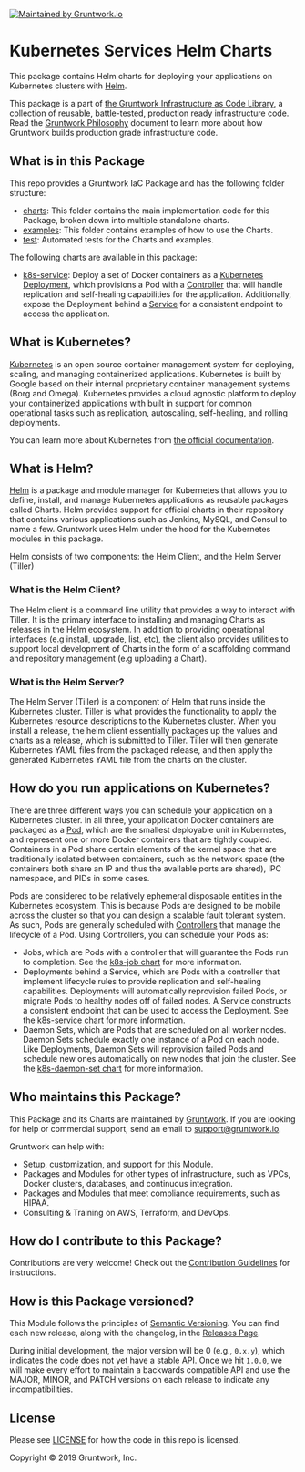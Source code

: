 [![Maintained by Gruntwork.io](https://img.shields.io/badge/maintained%20by-gruntwork.io-%235849a6.svg)](https://gruntwork.io/?ref=repo_helm_services)

# Kubernetes Services Helm Charts

This package contains Helm charts for deploying your applications on Kubernetes clusters with
[Helm](https://helm.sh).

This package is a part of [the Gruntwork Infrastructure as Code
Library](https://gruntwork.io/infrastructure-as-code-library/), a collection of reusable, battle-tested, production
ready infrastructure code. Read the [Gruntwork Philosophy](GRUNTWORK_PHILOSOPHY.md) document to learn more about how
Gruntwork builds production grade infrastructure code.


## What is in this Package

This repo provides a Gruntwork IaC Package and has the following folder structure:

* [charts](/charts): This folder contains the main implementation code for this Package, broken down into multiple
  standalone charts.
* [examples](/examples): This folder contains examples of how to use the Charts.
* [test](/test): Automated tests for the Charts and examples.

The following charts are available in this package:

- [k8s-service](/charts/k8s-service): Deploy a set of Docker containers as a
  [Kubernetes Deployment](https://kubernetes.io/docs/concepts/workloads/controllers/deployment/),
  which provisions a Pod with a
  [Controller](https://kubernetes.io/docs/concepts/workloads/pods/pod-overview/#pods-and-controllers)
  that will handle replication and self-healing capabilities for the application. Additionally, expose the Deployment
  behind a [Service](https://kubernetes.io/docs/concepts/services-networking/service/) for a consistent endpoint to
  access the application.

<!-- NOT YET IMPLEMENTED
- [k8s-daemon-set](/charts/k8s-daemon-set): Deploy a set of Docker containers as a
  [Kubernetes DaemonSet](https://kubernetes.io/docs/concepts/workloads/controllers/daemonset/),
  which provisions a Pod with a
  [Controller](https://kubernetes.io/docs/concepts/workloads/pods/pod-overview/#pods-and-controllers)
  that will automatically schedule one instance of the Pod on every Node available.
- [k8s-job](/charts/k8s-job): Deploy a set of Docker containers as a
  [Kubernetes Job](https://kubernetes.io/docs/concepts/workloads/controllers/job/),
  which provisions a Pod with a
  [Controller](https://kubernetes.io/docs/concepts/workloads/pods/pod-overview/#pods-and-controllers)
  that will ensure the specified number of Pod instances run to completion.
  a working go environment.
-->



## What is Kubernetes?

[Kubernetes](https://kubernetes.io) is an open source container management system for deploying, scaling, and managing
containerized applications. Kubernetes is built by Google based on their internal proprietary container management
systems (Borg and Omega). Kubernetes provides a cloud agnostic platform to deploy your containerized applications with
built in support for common operational tasks such as replication, autoscaling, self-healing, and rolling deployments.

You can learn more about Kubernetes from [the official documentation](https://kubernetes.io/docs/tutorials/kubernetes-basics/).


## What is Helm?

[Helm](https://helm.sh/) is a package and module manager for Kubernetes that allows you to define, install, and manage
Kubernetes applications as reusable packages called Charts. Helm provides support for official charts in their
repository that contains various applications such as Jenkins, MySQL, and Consul to name a few. Gruntwork uses Helm
under the hood for the Kubernetes modules in this package.

Helm consists of two components: the Helm Client, and the Helm Server (Tiller)

### What is the Helm Client?

The Helm client is a command line utility that provides a way to interact with Tiller. It is the primary interface to
installing and managing Charts as releases in the Helm ecosystem. In addition to providing operational interfaces (e.g
install, upgrade, list, etc), the client also provides utilities to support local development of Charts in the form of a
scaffolding command and repository management (e.g uploading a Chart).

### What is the Helm Server?

The Helm Server (Tiller) is a component of Helm that runs inside the Kubernetes cluster. Tiller is what
provides the functionality to apply the Kubernetes resource descriptions to the Kubernetes cluster. When you install a
release, the helm client essentially packages up the values and charts as a release, which is submitted to Tiller.
Tiller will then generate Kubernetes YAML files from the packaged release, and then apply the generated Kubernetes YAML
file from the charts on the cluster.

## How do you run applications on Kubernetes?

There are three different ways you can schedule your application on a Kubernetes cluster. In all three, your application
Docker containers are packaged as a [Pod](https://kubernetes.io/docs/concepts/workloads/pods/pod/), which are the
smallest deployable unit in Kubernetes, and represent one or more Docker containers that are tightly coupled. Containers
in a Pod share certain elements of the kernel space that are traditionally isolated between containers, such as the
network space (the containers both share an IP and thus the available ports are shared), IPC namespace, and PIDs in some
cases.

Pods are considered to be relatively ephemeral disposable entities in the Kubernetes ecosystem. This is because Pods are
designed to be mobile across the cluster so that you can design a scalable fault tolerant system. As such, Pods are
generally scheduled with
[Controllers](https://kubernetes.io/docs/concepts/workloads/pods/pod-overview/#pods-and-controllers) that manage the
lifecycle of a Pod. Using Controllers, you can schedule your Pods as:

- Jobs, which are Pods with a controller that will guarantee the Pods run to completion. See the [k8s-job
  chart](/charts/k8s-job) for more information.
- Deployments behind a Service, which are Pods with a controller that implement lifecycle rules to provide replication
  and self-healing capabilities. Deployments will automatically reprovision failed Pods, or migrate Pods to healthy
  nodes off of failed nodes. A Service constructs a consistent endpoint that can be used to access the Deployment. See
  the [k8s-service chart](/charts/k8s-service) for more information.
- Daemon Sets, which are Pods that are scheduled on all worker nodes. Daemon Sets schedule exactly one instance of a Pod
  on each node. Like Deployments, Daemon Sets will reprovision failed Pods and schedule new ones automatically on
  new nodes that join the cluster. See the [k8s-daemon-set chart](/charts/k8s-daemon-set) for more information.



<!-- TODO: ## What parts of the Production Grade Infrastructure Checklist are covered by this Module? -->


## Who maintains this Package?

This Package and its Charts are maintained by [Gruntwork](http://www.gruntwork.io/). If you are looking for help or
commercial support, send an email to
[support@gruntwork.io](mailto:support@gruntwork.io?Subject=Helm%20Kubernetes%20Services%20Module).

Gruntwork can help with:

* Setup, customization, and support for this Module.
* Packages and Modules for other types of infrastructure, such as VPCs, Docker clusters, databases, and continuous
  integration.
* Packages and Modules that meet compliance requirements, such as HIPAA.
* Consulting & Training on AWS, Terraform, and DevOps.


## How do I contribute to this Package?

Contributions are very welcome! Check out the [Contribution Guidelines](/CONTRIBUTING.md) for instructions.


## How is this Package versioned?

This Module follows the principles of [Semantic Versioning](http://semver.org/). You can find each new release, along
with the changelog, in the [Releases Page](../../releases).

During initial development, the major version will be 0 (e.g., `0.x.y`), which indicates the code does not yet have a
stable API. Once we hit `1.0.0`, we will make every effort to maintain a backwards compatible API and use the MAJOR,
MINOR, and PATCH versions on each release to indicate any incompatibilities.


## License

Please see [LICENSE](/LICENSE) for how the code in this repo is licensed.

Copyright &copy; 2019 Gruntwork, Inc.
